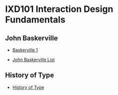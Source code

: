 IXD101 Interaction Design Fundamentals
======================================

John Baskerville
----------------
- [Baskerville 1](https://liammcevoyixd.github.io/john_baskerville/baskerville1.html)

- [John Baskerville List](https://liammcevoyixd.github.io/john_baskerville/baskerville2.html)

History of Type
---------------

- [History of Type](https://liammcevoyixd.github.io/john_baskerville/history_of_type1.html)


